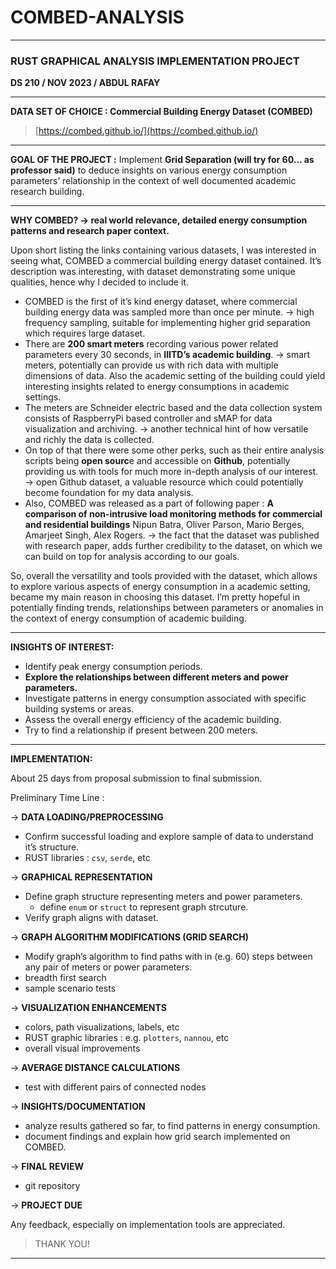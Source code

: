 # COMBED-ANALYSIS

---

### **RUST GRAPHICAL ANALYSIS IMPLEMENTATION PROJECT**

**DS 210 /  NOV 2023 / ABDUL RAFAY** 

---

**DATA SET OF CHOICE : Commercial Building Energy Dataset (COMBED)**

> [https://combed.github.io/](https://combed.github.io/)
> 

---

**GOAL OF THE PROJECT :**  Implement **Grid Separation (will try for 60… as professor said)** to deduce insights on various energy consumption parameters’ relationship in the context of well documented academic research building.

---

******WHY COMBED? → real world relevance, detailed energy consumption patterns and research paper context.******

Upon short listing the links containing various datasets, I was interested in seeing what, COMBED a commercial building energy dataset contained. It’s description was interesting, with dataset demonstrating some unique qualities, hence why I decided to include it. 

- COMBED is the first of it’s kind energy dataset, where commercial building energy data was sampled more than once per minute. → high frequency sampling, suitable for implementing higher grid separation which requires large dataset.
- There are **200 smart meters** recording various power related parameters every 30 seconds, in **IIITD’s academic building**. → smart meters, potentially can provide us with rich data with multiple dimensions of data. Also the academic setting of the building could yield interesting insights related to energy consumptions in academic settings.
- The meters are Schneider electric based and the data collection system consists of RaspberryPi based controller and sMAP for data visualization and archiving. → another technical hint of how versatile and richly the data is collected.
- On top of that there were some other perks, such as their entire analysis scripts being **open sourc**e and accessible on **Github**, potentially providing us with tools for much more in-depth analysis of our interest. → open Github dataset, a valuable resource which could potentially become foundation for my data analysis.
- Also, COMBED was released as a part of following paper : **A comparison of non-intrusive load monitoring methods for commercial and residential buildings** Nipun Batra, Oliver Parson, Mario Berges, Amarjeet Singh, Alex Rogers. → the fact that the dataset was published with research paper, adds further credibility to the dataset, on which we can build on top for analysis according to our goals.

So, overall the versatility and tools provided with the dataset, which allows to explore various aspects of energy consumption in a academic setting, became my main reason in choosing this dataset. I’m pretty hopeful in potentially finding trends, relationships between parameters or anomalies in the context of energy consumption of academic building.

---

**INSIGHTS OF INTEREST:** 

- Identify peak energy consumption periods.
- **Explore the relationships between different meters and power parameters.**
- Investigate patterns in energy consumption associated with specific building systems or areas.
- Assess the overall energy efficiency of the academic building.
- Try to find a relationship if present between 200 meters.

---

******************************IMPLEMENTATION:******************************

About 25 days from proposal submission to final submission.

Preliminary Time Line : 

→ **DATA LOADING/PREPROCESSING**

- Confirm successful loading and explore sample of data to understand it’s structure.
- RUST libraries : `csv`, `serde`, etc

→ **GRAPHICAL REPRESENTATION**

- Define graph structure representing meters and power parameters.
    - define `enum` or `struct` to represent graph strcuture.
- Verify graph aligns with dataset.

→ **GRAPH ALGORITHM MODIFICATIONS (GRID SEARCH)**

- Modify graph’s algorithm to find paths with in (e.g. 60) steps between any pair of meters or power parameters.
- breadth first search
- sample scenario tests

→ **VISUALIZATION ENHANCEMENTS** 

- colors, path visualizations, labels, etc
- RUST graphic libraries : e.g. `plotters`, `nannou`, etc
- overall visual improvements

→ **AVERAGE DISTANCE CALCULATIONS**

- test with different pairs of connected nodes

→ **INSIGHTS/DOCUMENTATION**

- analyze results gathered so far, to find patterns in energy consumption.
- document findings and explain how grid search implemented on COMBED.

→ **FINAL REVIEW**

- git repository

→ **PROJECT DUE**

Any feedback, especially on implementation tools are appreciated.

> THANK YOU!
> 

---
